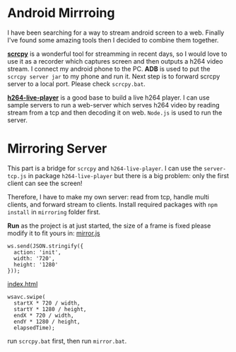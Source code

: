 # Android Mirrroing
I have been searching for a way to stream android screen to a web. Finally I've found some amazing tools then I decided to combine them together.

[**scrcpy**](https://github.com/Genymobile/scrcpy) is a wonderful tool for streamming in recent days, so I would love to use it as a recorder which captures screen and then outputs a h264 video stream. I connect my android phone to the PC. **ADB** is used to put the `scrcpy server jar` to my phone and run it. Next step is to forward scrcpy server to a local port. Please check `scrcpy.bat`.

[**h264-live-player**](https://github.com/131/h264-live-player) is a good base to build a live h264 player.
I can use sample servers to run a web-server which serves h264 video by reading stream from a tcp and then decoding it on web.
`Node.js` is used to run the server.

# Mirroring Server 
This part is a bridge for `scrcpy` and `h264-live-player`.
I can use the `server-tcp.js` in package `h264-live-player` but there is a big problem: only the first client can see the screen!

Therefore, I have to make my own server: read from tcp, handle multi clients, and forward stream to clients.
Install required packages with `npm install` in `mirroring` folder first.

**Run**
as the project is at just started, the size of a frame is fixed please modify it to fit yours in:
[mirror.js](https://github.com/vuquangtrong/androidmirrroing/blob/master/mirroring/mirror.js)
```
ws.send(JSON.stringify({
  action: 'init',
  width: '720',
  height: '1280'
}));
```
[index.html](https://github.com/vuquangtrong/androidmirrroing/blob/master/mirroring/public/index.html)
```
wsavc.swipe(
  startX * 720 / width,
  startY * 1280 / height, 
  endX * 720 / width, 
  endY * 1280 / height,
  elapsedTime);
```
run `scrcpy.bat` first, then run `mirror.bat`.
